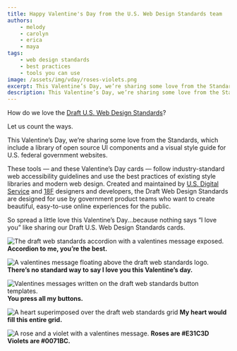 ```yaml
---
title: Happy Valentine's Day from the U.S. Web Design Standards team
authors:
    - melody
    - carolyn
    - erica
    - maya
tags:
    - web design standards
    - best practices
    - tools you can use
image: /assets/img/vday/roses-violets.png
excerpt: This Valentine’s Day, we’re sharing some love from the Standards, which include a library of open source UI components and a visual style guide for U.S. federal government websites. These tools — and these Valentine’s Day cards — follow industry-standard web accessibility guidelines and use the best practices of existing style libraries and modern web design.
description: This Valentine’s Day, we’re sharing some love from the Standards, which include a library of open source UI components and a visual style guide for U.S. federal government websites.
---
```

How do we love the [Draft U.S. Web Design Standards](https://playbook.cio.gov/designstandards)?

Let us count the ways.

This Valentine’s Day, we’re sharing some love from the Standards, which include a library of open source UI components and a visual style guide for U.S. federal government websites.

These tools — and these Valentine’s Day cards — follow industry-standard web accessibility guidelines and use the best practices of existing style libraries and modern web design. Created and maintained by [U.S. Digital Service](https://www.whitehouse.gov/digital/united-states-digital-service) and [18F](https://18f.gsa.gov/) designers and developers, the Draft Web Design Standards are designed for use by government product teams who want to create beautiful, easy-to-use online experiences for the public.

So spread a little love this Valentine’s Day...because nothing says “I love you” like sharing our Draft U.S. Web Design Standards cards.

![The draft web standards accordion with a valentines message exposed.]({{site.baseurl}}/assets/img/vday/accordion.png)
**Accordion to me, you’re the best.**

![A valentines message floating above the draft web standards logo.]({{site.baseurl}}/assets/img/vday/no-standard-way.png)
**There’s no standard way to say I love you this Valentine’s day.**

![Valentines messages written on the draft web standards button templates.]({{site.baseurl}}/assets/img/vday/press-all-buttons.png)
**You press all my buttons.**

![A heart superimposed over the draft web standards grid]({{site.baseurl}}/assets/img/vday/entire-grid.png)
**My heart would fill this entire grid.**

![A rose and a violet with a valentines message.]({{site.baseurl}}/assets/img/vday/roses-violets.png)
**Roses are #E31C3D Violets are #0071BC.**
